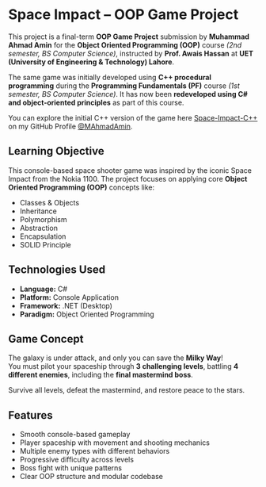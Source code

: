 # Space Impact – OOP Game Project

This project is a final-term **OOP Game Project** submission by **Muhammad Ahmad Amin** for the **Object Oriented Programming (OOP)** course *(2nd semester, BS Computer Science)*, instructed by **Prof. Awais Hassan** at **UET (University of Engineering & Technology) Lahore**.

The same game was initially developed using **C++ procedural programming** during the **Programming Fundamentals (PF)** course *(1st semester, BS Computer Science)*.
It has now been **redeveloped using C# and object-oriented principles** as part of this course.

You can explore the initial C++ version of the game here [Space-Impact-C++](https://github.com/MAhmadAmin/Space-Impact-Cpp-Game) on my GitHub Profile [@MAhmadAmin](https://github.com/MAhmadAmin).



## Learning Objective

This console-based space shooter game was inspired by the iconic Space Impact from the Nokia 1100.  The project focuses on applying core **Object Oriented Programming (OOP)** concepts like:

- Classes & Objects  
- Inheritance  
- Polymorphism  
- Abstraction  
- Encapsulation
- SOLID Principle


## Technologies Used

- **Language:** C#  
- **Platform:** Console Application  
- **Framework:** .NET (Desktop)  
- **Paradigm:** Object Oriented Programming


## Game Concept

The galaxy is under attack, and only you can save the **Milky Way**!  
You must pilot your spaceship through **3 challenging levels**, battling **4 different enemies**, including the **final mastermind boss**.

Survive all levels, defeat the mastermind, and restore peace to the stars.



## Features

- Smooth console-based gameplay  
- Player spaceship with movement and shooting mechanics  
- Multiple enemy types with different behaviors  
- Progressive difficulty across levels  
- Boss fight with unique patterns  
- Clear OOP structure and modular codebase  
